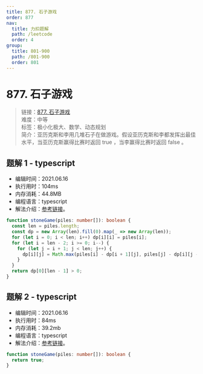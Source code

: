 ```yaml
---
title: 877. 石子游戏
order: 877
nav:
  title: 力扣题解
  path: /leetcode
  order: 4
group:
  title: 801-900
  path: /801-900
  order: 801
---
```


# 877. 石子游戏

> 链接：[877. 石子游戏](https://leetcode-cn.com/problems/stone-game/ray/)  
> 难度：中等  
> 标签：极小化极大、数学、动态规划  
> 简介：亚历克斯和李用几堆石子在做游戏。假设亚历克斯和李都发挥出最佳水平，当亚历克斯赢得比赛时返回 true ，当李赢得比赛时返回 false 。

## 题解 1 - typescript

- 编辑时间：2021.06.16
- 执行用时：104ms
- 内存消耗：44.8MB
- 编程语言：typescript
- 解法介绍：[参考链接](https://leetcode-cn.com/problems/stone-game/solution/shi-zi-you-xi-by-leetcode-solution/)。

```typescript
function stoneGame(piles: number[]): boolean {
  const len = piles.length;
  const dp = new Array(len).fill(0).map(_ => new Array(len));
  for (let i = 0; i < len; i++) dp[i][i] = piles[i];
  for (let i = len - 2; i >= 0; i--) {
    for (let j = i + 1; j < len; j++) {
      dp[i][j] = Math.max(piles[i] - dp[i + 1][j], piles[j] - dp[i][j - 1]);
    }
  }
  return dp[0][len - 1] > 0;
}
```

## 题解 2 - typescript

- 编辑时间：2021.06.16
- 执行用时：84ms
- 内存消耗：39.2mb
- 编程语言：typescript
- 解法介绍：[参考链接](https://leetcode-cn.com/problems/stone-game/solution/shi-zi-you-xi-by-leetcode-solution/)。

```typescript
function stoneGame(piles: number[]): boolean {
  return true;
}
```
